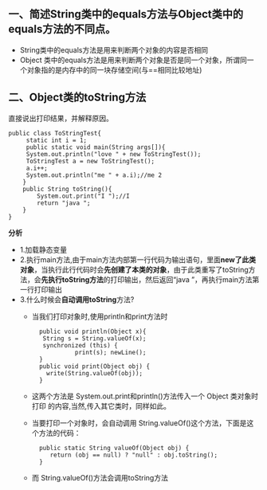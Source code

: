 ## 一、简述String类中的equals方法与Object类中的equals方法的不同点。
 * String类中的equals方法是用来判断两个对象的内容是否相同
 * Object 类中的equals方法是用来判断两个对象是否是同一个对象，所谓同一个对象指的是内存中的同一块存储空间(与==相同比较地址)
 
## 二、Object类的toString方法
  直接说出打印结果，并解释原因。
	
    public class ToStringTest{
   		 static int i = 1;
  	     public static void main(String args[]){
       	 System.out.println("love " + new ToStringTest());
    	 ToStringTest a = new ToStringTest();
    	 a.i++;
    	 System.out.println("me " + a.i);//me 2
    	}
   		public String toString(){
    	 	System.out.print("I ");//I
    	 	return "java ";
    	}
	}

**分析**

* 1.加载静态变量
* 2.执行main方法,由于main方法内部第一行代码为输出语句，里面**new了此类对象**，当执行此行代码时会**先创建了本类的对象**，由于此类重写了toString方法，会**先执行toString方法**的打印输出，然后返回“java ”，再执行main方法第一行打印输出
* 3.什么时候会**自动调用toString**方法?
	* 当我们打印对象时,使用println和print方法时 
	
			public void println(Object x){
             String s = String.valueOf(x);
             synchronized (this) { 
                      print(s); newLine();
      		}
   			public void print(Object obj) {
              write(String.valueOf(obj));
			}
	* 这两个方法是 System.out.print和println()方法传入一个 Object 类对象时打印 的内容,当然,传入其它类时，同样如此。	
	* 当要打印一个对象时，会自动调用 String.valueOf()这个方法，下面是这个方法的代码： 
	
			public static String valueOf(Object obj) { 
  		  	   return (obj == null) ? "null" : obj.toString(); 
			}
	* 而 String.valueOf()方法会调用toString方法